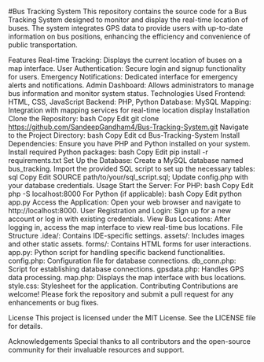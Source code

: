 #Bus Tracking System
This repository contains the source code for a Bus Tracking System designed to monitor and display the real-time location of buses. The system integrates GPS data to provide users with up-to-date information on bus positions, enhancing the efficiency and convenience of public transportation.

Features
Real-time Tracking: Displays the current location of buses on a map interface.
User Authentication: Secure login and signup functionality for users.
Emergency Notifications: Dedicated interface for emergency alerts and notifications.
Admin Dashboard: Allows administrators to manage bus information and monitor system status.
Technologies Used
Frontend: HTML, CSS, JavaScript
Backend: PHP, Python
Database: MySQL
Mapping: Integration with mapping services for real-time location display
Installation
Clone the Repository:
bash
Copy
Edit
git clone https://github.com/SandeepGandham4/Bus-Tracking-System.git
Navigate to the Project Directory:
bash
Copy
Edit
cd Bus-Tracking-System
Install Dependencies:
Ensure you have PHP and Python installed on your system.
Install required Python packages:
bash
Copy
Edit
pip install -r requirements.txt
Set Up the Database:
Create a MySQL database named bus_tracking.
Import the provided SQL script to set up the necessary tables:
sql
Copy
Edit
SOURCE path/to/your/sql_script.sql;
Update config.php with your database credentials.
Usage
Start the Server:
For PHP:
bash
Copy
Edit
php -S localhost:8000
For Python (if applicable):
bash
Copy
Edit
python app.py
Access the Application:
Open your web browser and navigate to http://localhost:8000.
User Registration and Login:
Sign up for a new account or log in with existing credentials.
View Bus Locations:
After logging in, access the map interface to view real-time bus locations.
File Structure
.idea/: Contains IDE-specific settings.
assets/: Includes images and other static assets.
forms/: Contains HTML forms for user interactions.
app.py: Python script for handling specific backend functionalities.
config.php: Configuration file for database connections.
db_conn.php: Script for establishing database connections.
gpsdata.php: Handles GPS data processing.
map.php: Displays the map interface with bus locations.
style.css: Stylesheet for the application.
Contributing
Contributions are welcome! Please fork the repository and submit a pull request for any enhancements or bug fixes.

License
This project is licensed under the MIT License. See the LICENSE file for details.

Acknowledgements
Special thanks to all contributors and the open-source community for their invaluable resources and support.
